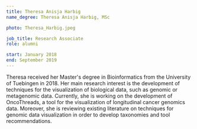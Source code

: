 ```yaml
---
title: Theresa Anisja Harbig
name_degree: Theresa Anisja Harbig, MSc

photo: Theresa_Harbig.jpeg

job_title: Research Associate
role: alumni

start: January 2018
end: September 2019
---
```

Theresa received her Master's degree in Bioinformatics from the University of Tuebingen in 2018. Her main research interest is the development of techniques for the visualization of biological data, such as genomic or metagenomic data. Currently, she is working on the development of OncoThreads, a tool for the visualization of longitudinal cancer genomics data. Moreover, she is reviewing existing literature on techniques for genomic data visualization in order to develop taxonomies and tool recommendations.
